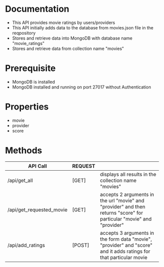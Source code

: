 # Documentation
- This API provides movie ratings by users/providers
- This API initially adds data to the database from movies.json file in the reqpository
- Stores and retrieve data into MongoDB with database name "movie_ratings"
- Stores and retrieve data from collection name "movies" 

# Prerequisite
- MongoDB is installed
- MongoDB installed and running on port 27017 without Authentication

# Properties
 - movie
 - provider
 - score

 # Methods
 | API Call                  | REQUEST       |        |
 | ------------------------- | ------------- |------- |
 | /api/get_all              | [GET]         | displays all results in the collection name "movies" |
 | /api/get_requested_movie  | [GET]         | accepts 2 arguments in the url "movie" and "provider" and then returns "score" for particular "movie" and "provider" |
 | /api/add_ratings          | [POST]        | accepts 3 arguments in the form data "movie", "provider" and "score" and it adds ratings for that particular movie |
